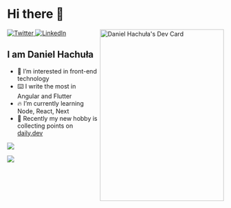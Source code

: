 # Hi there 👋

<div align="left">
  <a href="https://twitter.com/Daniel67570969">
    <img
      src="https://img.shields.io/twitter/follow/omBratteng?label=Twitter&logo=twitter&style=flat-square&color=1da1f2&logoColor=ffffff"
      alt="Twitter"
    />
  </a>
  <a href="https://www.linkedin.com/in/daniel-hachula">
    <img
      src="https://img.shields.io/static/v1?logo=linkedin&style=flat-square&color=0072b1&label=LinkedIn&message=%E2%98%86"
      alt="LinkedIn"
    />
  </a>

  <a href="https://api.daily.dev/Proxydeer" target="_blank">
    <img
      width="288"
      height="400"
      align="right"
      src="https://api.daily.dev/devcards/e07dcd94aa994388931c48bc7ed76d56.png?r=6vk"
      alt="Daniel Hachuła's Dev Card"
    />
  </a>
</div>

## I am Daniel Hachuła

- 👀 I’m interested in front-end technology
- ⌨️ I write the most in Angular and Flutter
- 🔥 I’m currently learning Node, React, Next
- 💪 Recently my new hobby is collecting points on [daily.dev](https://daily.dev/)
  

<p align="left">
  <a href="https://skillicons.dev">
    <img src="https://skillicons.dev/icons?i=angular,reactivex,flutter,dart,react,nextjs,ts,js,html,css,sass,nodejs,nestjs,spring&perline=8" />
  </a>
</p>


<p align="left">
  <a href="https://skillicons.dev">
    <img src="https://skillicons.dev/icons?i=supabase,firebase,gcp,git,docker,figma,materialui,bootstrap,jenkins,postgres,postman,bash,redux,regex,vite,vscode,webpack&perline=8" />
  </a>
</p>
